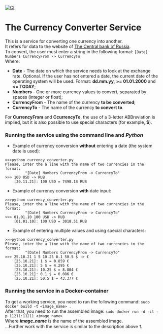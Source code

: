 
[![CI](https://github.com/ShelaevNikita/Currency_converter/actions/workflows/service_ci.yml/badge.svg?branch=main&branch=develop)](https://github.com/ShelaevNikita/Currency_converter/actions/workflows/service_ci.yml)
# The Currency Converter Service

This is a service for converting one currency into another.   
It refers for data to the website of [The Central bank of Russia](https://cbr.ru/).   
To convert, the user must enter a string in the following format: `[Date] Numbers CurrencyFrom -> CurrencyTo`   
Where: 
 - **Date** - The date on which the service needs to look at the exchange rate. Optional. If the user has not entered a date, the current date of the operating system will be used. Format: **dd.mm.yy**, **>= 01.01.2000** and **<= TODAY**;   
 - **Numbers** - One or more currency values to convert, separated by spaces (integer or float);   
 - **CurrencyFrom** - The name of the currency **to be converted**;
 - **CurrencyTo** - The name of the currency **to convert to**.

For **CurrencyFrom** and **CcurrencyTo**, the use of a 3-letter ABBreviation is implied, but it is also possible to use special characters (for example,  **$**).

### Running the service using the command line and ***Python***

- Example of currency conversion **without** entering a date (the system date is used):

```
>>>python currency_converter.py
Please, inter the a line with the name of two currencies in the format:
         "[Date] Numbers CurrencyFrom -> CurrencyTo"
>>> 100 USD -> RUB
    [30.11.21]: 100 USD = 7498.18 RUB
```

- Example of currency conversion **with** date input:

```
>>>python currency_converter.py
Please, inter the a line with the name of two currencies in the format:
         "[Date] Numbers CurrencyFrom -> CurrencyTo"
>>> 01.01.10 100 USD -> RUB
    [01.01.10]: 100 USD = 3018.51 RUB
```

- Example of entering multiple values and using special characters:

```
>>>python currency_converter.py
Please, inter the a line with the name of two currencies in the format:
         "[Date] Numbers CurrencyFrom -> CurrencyTo"
>>> 25.10.21 1 5 10.25 0.1 50.5 $ -> €
    [25.10.21]: 1 $ = 0.859 €
    [25.10.21]: 5 $ = 4.295 €
    [25.10.21]: 10.25 $ = 8.804 €
    [25.10.21]: 0.1 $ = 0.086 €
    [25.10.21]: 50.5 $ = 43.377 €
```

### Running the service in a Docker-container

To get a working service, you need to run the following command:
```sudo docker build -t <image_name> .```   
After that, you need to run the assembled image:
```sudo docker run -d -it -p 11211:11211 <image_name>```   
Where ***image_name*** is the name of the assembled image.   
...Further work with the service is similar to the description above **🠕**.
